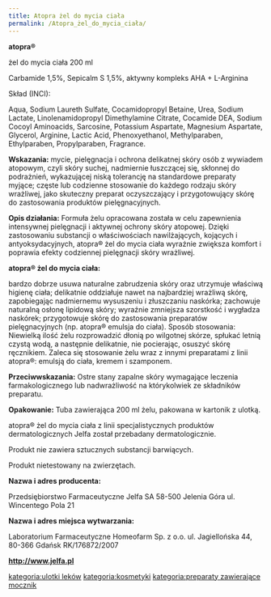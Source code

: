 ```yaml
---
title: Atopra żel do mycia ciała
permalink: /Atopra_żel_do_mycia_ciała/
---
```


**atopra®**

żel do mycia ciała 200 ml

Carbamide 1,5%, Sepicalm S 1,5%, aktywny kompleks AHA + L-Arginina

Skład (INCI):

Aqua, Sodium Laureth Sulfate, Cocamidopropyl Betaine, Urea, Sodium Lactate, Linolenamidopropyl Dimethylamine Citrate, Cocamide DEA, Sodium Cocoyl Aminoacids, Sarcosine, Potassium Aspartate, Magnesium Aspartate, Glycerol, Arginine, Lactic Acid, Phenoxyethanol, Methylparaben, Ethylparaben, Propylparaben, Fragrance.

**Wskazania:** mycie, pielęgnacja i ochrona delikatnej skóry osób z wywiadem atopowym, czyli skóry suchej, nadmiernie łuszczącej się, skłonnej do podrażnień, wykazującej niską tolerancję na standardowe preparaty myjące; częste lub codzienne stosowanie do każdego rodzaju skóry wrażliwej, jako skuteczny preparat oczyszczający i przygotowujący skórę do zastosowania produktów pielęgnacyjnych.

**Opis działania:** Formuła żelu opracowana została w celu zapewnienia intensywnej pielęgnacji i aktywnej ochrony skóry atopowej. Dzięki zastosowaniu substancji o właściwościach nawilżających, kojących i antyoksydacyjnych, atopra® żel do mycia ciała wyraźnie zwiększa komfort i poprawia efekty codziennej pielęgnacji skóry wrażliwej.

**atopra® żel do mycia ciała:**

bardzo dobrze usuwa naturalne zabrudzenia skóry oraz utrzymuje właściwą higienę ciała; delikatnie oddziałuje nawet na najbardziej wrażliwą skórę, zapobiegając nadmiernemu wysuszeniu i złuszczaniu naskórka; zachowuje naturalną osłonę lipidową skóry; wyraźnie zmniejsza szorstkość i wygładza naskórek; przygotowuje skórę do zastosowania preparatów pielęgnacyjnych (np. atopra® emulsja do ciała). Sposób stosowania: Niewielką ilość żelu rozprowadzić dłonią po wilgotnej skórze, spłukać letnią czystą wodą, a następnie delikatnie, nie pocierając, osuszyć skórę ręcznikiem. Zaleca się stosowanie żelu wraz z innymi preparatami z linii atopra®: emulsją do ciała, kremem i szamponem.

**Przeciwwskazania:** Ostre stany zapalne skóry wymagające leczenia farmakologicznego lub nadwrażliwość na którykolwiek ze składników preparatu.

**Opakowanie:** Tuba zawierająca 200 ml żelu, pakowana w kartonik z ulotką.

atopra® żel do mycia ciała z linii specjalistycznych produktów dermatologicznych Jelfa został przebadany dermatologicznie.

Produkt nie zawiera sztucznych substancji barwiących.

Produkt nietestowany na zwierzętach.

**Nazwa i adres producenta:**

Przedsiębiorstwo Farmaceutyczne Jelfa SA 58-500 Jelenia Góra ul. Wincentego Pola 21

**Nazwa i adres miejsca wytwarzania:**

Laboratorium Farmaceutyczne Homeofarm Sp. z o.o. ul. Jagiellońska 44, 80-366 Gdańsk RK/176872/2007

**<http://www.jelfa.pl>**

[kategoria:ulotki leków](/kategoria:ulotki_leków "wikilink") [kategoria:kosmetyki](/kategoria:kosmetyki "wikilink") [kategoria:preparaty zawierające mocznik](/kategoria:preparaty_zawierające_mocznik "wikilink")